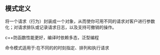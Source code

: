 ## 模式定义
将一个请求（行为）封装成一个对象，从而使你可用不同的请求对客户进行参数化；对请求排队或记录请求日志，以及支持可撤销的操作。

c++防函数性能更好，编译时依赖多态，泛型编程

命令模式适用于:在不同的的时刻指定、排列和执行请求